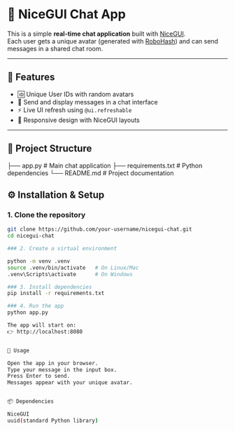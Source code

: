 # 💬 NiceGUI Chat App

This is a simple **real-time chat application** built with [NiceGUI](https://nicegui.io/).  
Each user gets a unique avatar (generated with [RoboHash](https://robohash.org/)) and can send messages in a shared chat room.

---

## 🚀 Features
- 🆔 Unique User IDs with random avatars  
- 💬 Send and display messages in a chat interface  
- ⚡ Live UI refresh using `@ui.refreshable`  
- 📱 Responsive design with NiceGUI layouts  

---

## 📂 Project Structure
├── app.py                           # Main chat application
├── requirements.txt                 # Python dependencies
└── README.md                        # Project documentation

## ⚙️ Installation & Setup

### 1. Clone the repository
```bash
git clone https://github.com/your-username/nicegui-chat.git
cd nicegui-chat

### 2. Create a virtual environment

python -m venv .venv
source .venv/bin/activate   # On Linux/Mac
.venv\Scripts\activate      # On Windows

### 3. Install dependencies
pip install -r requirements.txt

### 4. Run the app
python app.py

The app will start on:
👉 http://localhost:8080


📝 Usage

Open the app in your browser.
Type your message in the input box.
Press Enter to send.
Messages appear with your unique avatar.


📦 Dependencies

NiceGUI
uuid(standard Python library)





